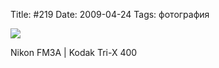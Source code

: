 Title: #219
Date: 2009-04-24
Tags: фотография

<div class="text"><p><a href="http://www.flickr.com/photos/alexeypegov/3469966487/"><img src="http://farm4.static.flickr.com/3579/3469966487_dd600f2f78_o.jpg" /></a></p>
<p>Nikon FM3A | Kodak Tri-X 400</p></div>